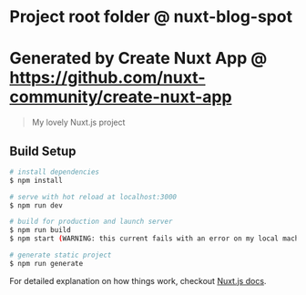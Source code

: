 # Project root folder @ nuxt-blog-spot
# Generated by Create Nuxt App @ https://github.com/nuxt-community/create-nuxt-app
> My lovely Nuxt.js project

## Build Setup
``` bash
# install dependencies
$ npm install

# serve with hot reload at localhost:3000
$ npm run dev

# build for production and launch server
$ npm run build
$ npm start (WARNING: this current fails with an error on my local machine)

# generate static project
$ npm run generate
```

For detailed explanation on how things work, checkout [Nuxt.js docs](https://nuxtjs.org).
